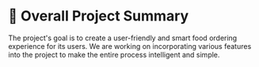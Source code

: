 # 🔺 Overall Project Summary
The project's goal is to create a user-friendly and smart food ordering experience for its users. We are working on incorporating various features into the project to make the entire process intelligent and simple.

